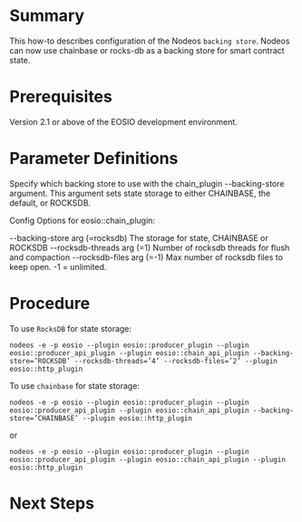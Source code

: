 # Summary
This how-to describes configuration of the Nodeos `backing store`. Nodeos can now use chainbase or rocks-db as a backing store for smart contract state.
   
# Prerequisites
Version 2.1 or above of the EOSIO development environment. 

# Parameter Definitions 
Specify which backing store to use with the chain_plugin --backing-store argument. This argument sets state storage to either CHAINBASE, the default, or ROCKSDB.

Config Options for eosio::chain_plugin:

 --backing-store arg (=rocksdb)        The storage for state, CHAINBASE or 
                                        ROCKSDB
  --rocksdb-threads arg (=1)            Number of rocksdb threads for flush and
                                        compaction
  --rocksdb-files arg (=-1)             Max number of rocksdb files to keep 
                                        open. -1 = unlimited.
 
# Procedure
To use `RocksDB` for state storage:

```shell
nodeos -e -p eosio --plugin eosio::producer_plugin --plugin eosio::producer_api_plugin --plugin eosio::chain_api_plugin --backing-store=’ROCKSDB’ --rocksdb-threads=’4’ --rocksdb-files=’2’ --plugin eosio::http_plugin 
```

To use `chainbase` for state storage:

```shell
nodeos -e -p eosio --plugin eosio::producer_plugin --plugin eosio::producer_api_plugin --plugin eosio::chain_api_plugin --backing-store=’CHAINBASE’ --plugin eosio::http_plugin 
```

or

```shell
nodeos -e -p eosio --plugin eosio::producer_plugin --plugin eosio::producer_api_plugin --plugin eosio::chain_api_plugin --plugin eosio::http_plugin 
```

# Next Steps



